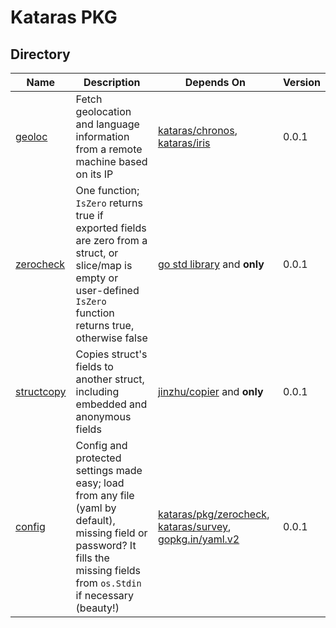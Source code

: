 # Kataras PKG

## Directory

| Name | Description | Depends On | Version  | 
|---|---|---|---|
| [geoloc](geoloc) | Fetch geolocation and language information from a remote machine based on its IP | [kataras/chronos](https://github.com/kataras/chronos), [kataras/iris](https://github.com/kataras/iris) | 0.0.1 |
| [zerocheck](zerocheck) | One function; `IsZero` returns true if exported fields are zero from a struct, or slice/map is empty or user-defined `IsZero` function returns true, otherwise false | [go std library](https://golang.org/pkg/) and **only**  | 0.0.1 |
| [structcopy](structcopy) | Copies struct's fields to another struct, including embedded and anonymous fields | [jinzhu/copier](https://github.com/jinzhu/copier) and **only** | 0.0.1 |
| [config](config) | Config and protected settings made easy; load from any file (yaml by default), missing field or password? It fills the missing fields from `os.Stdin` if necessary (beauty!) | [kataras/pkg/zerocheck](zerocheck), [kataras/survey](https://github.com/kataras/survey), [gopkg.in/yaml.v2](https://gopkg.in/yaml.v2) | 0.0.1 |